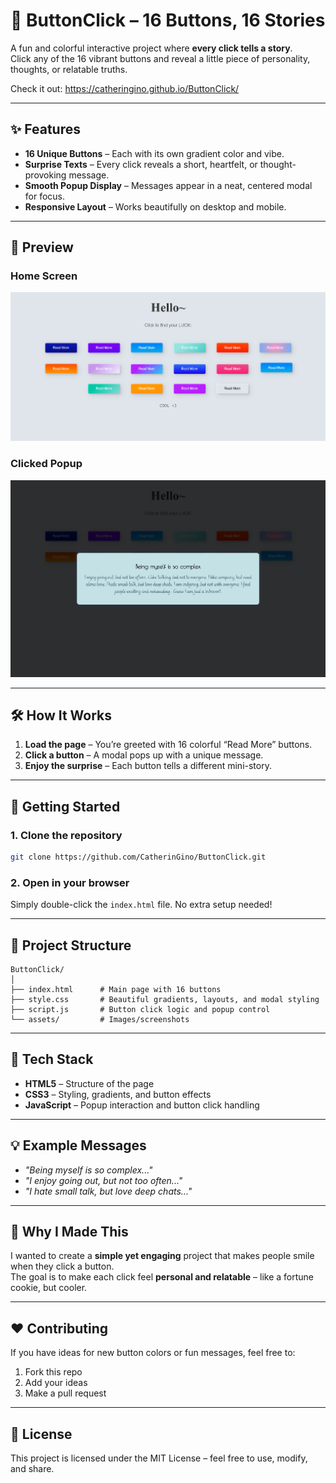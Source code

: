 # 🎯 ButtonClick – 16 Buttons, 16 Stories  
A fun and colorful interactive project where **every click tells a story**.  
Click any of the 16 vibrant buttons and reveal a little piece of personality, thoughts, or relatable truths.  

Check it out: https://catheringino.github.io/ButtonClick/

---

## ✨ Features
- **16 Unique Buttons** – Each with its own gradient color and vibe.  
- **Surprise Texts** – Every click reveals a short, heartfelt, or thought-provoking message.  
- **Smooth Popup Display** – Messages appear in a neat, centered modal for focus.  
- **Responsive Layout** – Works beautifully on desktop and mobile.  

---

## 📸 Preview  
### Home Screen  
![Home Screen](./home.png)  

### Clicked Popup  
![Popup Message](./popup.png)  

---

## 🛠 How It Works
1. **Load the page** – You’re greeted with 16 colorful “Read More” buttons.  
2. **Click a button** – A modal pops up with a unique message.  
3. **Enjoy the surprise** – Each button tells a different mini-story.  

---

## 🚀 Getting Started

### 1. Clone the repository
```bash
git clone https://github.com/CatherinGino/ButtonClick.git
```

### 2. Open in your browser
Simply double-click the `index.html` file. No extra setup needed!

---

## 📂 Project Structure
```
ButtonClick/
│
├── index.html      # Main page with 16 buttons
├── style.css       # Beautiful gradients, layouts, and modal styling
├── script.js       # Button click logic and popup control
└── assets/         # Images/screenshots
```

---

## 🎨 Tech Stack
- **HTML5** – Structure of the page
- **CSS3** – Styling, gradients, and button effects
- **JavaScript** – Popup interaction and button click handling

---

## 💡 Example Messages
- *"Being myself is so complex..."*  
- *"I enjoy going out, but not too often..."*  
- *"I hate small talk, but love deep chats..."*  

---

## 🧠 Why I Made This
I wanted to create a **simple yet engaging** project that makes people smile when they click a button.  
The goal is to make each click feel **personal and relatable** – like a fortune cookie, but cooler.  

---

## ❤️ Contributing
If you have ideas for new button colors or fun messages, feel free to:
1. Fork this repo  
2. Add your ideas  
3. Make a pull request  

---

## 📜 License
This project is licensed under the MIT License – feel free to use, modify, and share.
